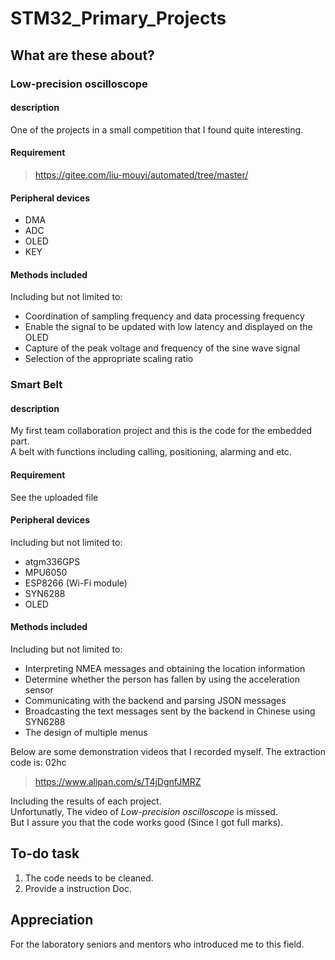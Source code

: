 # STM32_Primary_Projects

## What are these about?  
### Low-precision oscilloscope
#### description
One of the projects in a small competition that I found quite interesting.  

#### Requirement
> https://gitee.com/liu-mouyi/automated/tree/master/

#### Peripheral devices
- DMA
- ADC
- OLED
- KEY

#### Methods included
Including but not limited to:
- Coordination of sampling frequency and data processing frequency
- Enable the signal to be updated with low latency and displayed on the OLED
- Capture of the peak voltage and frequency of the sine wave signal
- Selection of the appropriate scaling ratio

### Smart Belt
#### description
My first team collaboration project and this is the code for the embedded part.  
A belt with functions including calling, positioning, alarming and etc.

#### Requirement
See the uploaded file

#### Peripheral devices
Including but not limited to:
- atgm336GPS
- MPU6050
- ESP8266 (Wi-Fi module)
- SYN6288
- OLED

#### Methods included
Including but not limited to:
- Interpreting NMEA messages and obtaining the location information
- Determine whether the person has fallen by using the acceleration sensor
- Communicating with the backend and parsing JSON messages
- Broadcasting the text messages sent by the backend in Chinese using SYN6288
- The design of multiple menus

Below are some demonstration videos that I recorded myself. The extraction code is: 02hc

> https://www.alipan.com/s/T4jDgnfJMRZ

Including the results of each project.  
Unfortunatly, The video of _Low-precision oscilloscope_ is missed.  
But I assure you that the code works good (Since I got full marks).

## To-do task
1. The code needs to be cleaned.
2. Provide a instruction Doc.

## Appreciation
For the laboratory seniors and mentors who introduced me to this field.

